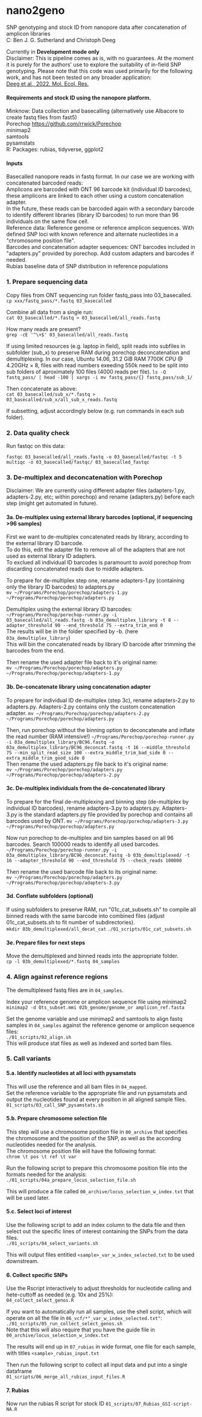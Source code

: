 # nano2geno
SNP genotyping and stock ID from nanopore data after concatenation of amplicon libraries     
C: Ben J. G. Sutherland and Christoph Deeg     

Currently in **Development mode only**     
Disclaimer: This is pipeline comes as is, with no guarantees. At the moment it is purely for the authors' use to explore the suitability of in-field SNP genotyping. Please note that this code was used primarily for the following work, and has not been tested on any broader application:     
[Deeg et al., 2022. Mol. Ecol. Res.](https://onlinelibrary.wiley.com/doi/full/10.1111/1755-0998.13595)       

#### Requirements and stock ID using the nanopore platform.       
Minknow: Data collection and basecalling (alternatively use Albacore to create fastq files from fast5)     
Porechop https://github.com/rrwick/Porechop      
minimap2    
samtools    
pysamstats    
R: Packages: rubias, tidyverse, ggplot2    

#### Inputs
Basecalled nanopore reads in fastq format. In our case we are working with concatenated barcoded reads:     
Amplicons are barcoded with ONT 96 barcode kit (individual ID barcodes), these amplicons are linked to each other using a custom concatenation adapter.     
In the future, these reads can be barcoded again with a secondary barcode to identify different libraries (library ID barcodes) to run more than 96 individuals on the same flow cell.     
Reference data: Reference genome or reference amplicon sequences. With defined SNP loci with known reference and alternate nucleotides in a "chromosome position file".    
Barcodes and concatenation adapter sequences: ONT barcodes included in "adapters.py" provided by porechop. Add custom adapters and barcodes if needed.    
Rubias baseline data of SNP distribution in reference populations    


### 1. Prepare sequencing data
Copy files from ONT sequencing run folder fastq_pass into 03_basecalled.       
`cp xxx/fastq_pass/*.fastq 03_basecalled`    

Combine all data from a single run:      
`cat 03_basecalled/*.fastq > 03_basecalled/all_reads.fastq`      

How many reads are present?    
`grep -cE '^\+$' 03_basecalled/all_reads.fastq`     

If using limited resources (e.g. laptop in field), split reads into subfiles in subfolder (sub_x) to preserve RAM during porechop deconcatenation and demultiplexing.
In our case, Ubuntu 14.06, 31.2 GiB RAM 7700K CPU @ 4.20GHz × 8, files with read numbers exeeding 550k need to be split into sub folders of aproximately 100 files (4000 reads per file). 
`ls -Q fastq_pass/ | head -100 | xargs -i mv fastq_pass/{} fastq_pass/sub_1/`     

Then concatenate as above:     
`cat 03_basecalled/sub_x/*.fastq > 03_basecalled/sub_x/all_sub_x_reads.fastq`     

If subsetting, adjust accordingly below (e.g. run commands in each sub folder).    


### 2. Data quality check
Run fastqc on this data:    
```
fastqc 03_basecalled/all_reads.fastq -o 03_basecalled/fastqc -t 5   
multiqc -o 03_basecalled/fastqc/ 03_basecalled_fastqc    
```

### 3. De-multiplex and deconcatenation with Porechop
Disclaimer: We are currently using different adapter files (adapters-1.py, adapters-2.py, etc; within porechop) and rename (adapters.py) before each step (might get automated in future).     

#### 3a. De-multiplex using external library barcodes (optional, if sequencing >96 samples)
First we want to de-multiplex concatenated reads by library, according to the external library ID barcode.      
To do this, edit the adapter file to remove all of the adapters that are not used as external library ID adapters.      
To exclued all individual ID barcodes is paramount to avoid porechop from discarding concatenated reads due to middle adapters.      

To prepare for de-multiplex step one, rename adapters-1.py (containing only the library ID barcodes) to adapters.py     
`mv ~/Programs/Porechop/porechop/adapters-1.py ~/Programs/Porechop/porechop/adapters.py`     

Demultiplex using the external library ID barcodes:      
`~/Programs/Porechop/porechop-runner.py -i 03_basecalled/all_reads.fastq -b 03a_demultiplex_library -t 8 --adapter_threshold 90 --end_threshold 75 --extra_trim_end 0`       
The results will be in the folder specified by -b. (here `03a_demultiplex_library`)      
This will bin the concatenated reads by library ID barcode after trimming the barcodes from the end.       

Then rename the used adapter file back to it's original name:    
`mv ~/Programs/Porechop/porechop/adapters.py ~/Programs/Porechop/porechop/adapters-1.py`     


#### 3b. De-concatenate library using concatenation adapter 
To prepare for individual ID de-multiplex (step 3c), rename adapters-2.py to adapters.py. Adapters-2.py contains only the custom concatenation adapter.
`mv ~/Programs/Porechop/porechop/adapters-2.py ~/Programs/Porechop/porechop/adapters.py`     

Then, run porechop without the binning option to deconcatenate and inflate the read number (RAM intensive!)
`~/Programs/Porechop/porechop-runner.py -i 03a_demultiplex_library/BC96.fastq -o 03a_demultiplex_library/BC96_deconcat.fastq -t 16 --middle_threshold 75 --min_split_read_size 100 --extra_middle_trim_bad_side 0 --extra_middle_trim_good_side 0`     
Then rename the used adapters.py file back to it's original name:    
`mv ~/Programs/Porechop/porechop/adapters.py ~/Programs/Porechop/porechop/adapters-2.py`     

#### 3c. De-multiplex individuals from the de-concatenated library
To prepare for the final de-multiplexing and binning step (de-multiplex by individual ID barcodes), rename adapters-3.py to adapters.py. Adapters-3.py is the standard adapters.py file provided by porechop and contains all barcodes used by ONT.
`mv ~/Programs/Porechop/porechop/adapters-3.py ~/Programs/Porechop/porechop/adapters.py`     

Now run porechop to de-multiplex and bin samples based on all 96 barcodes. Search 100000 reads to identify all used barcodes.      
`~/Programs/Porechop/porechop-runner.py -i 03a_demultiplex_library/BC96_deconcat.fastq -b 03b_demultiplexed/ -t 16 --adapter_threshold 90 --end_threshold 75 --check_reads 100000`      

Then rename the used barcode file back to its original name:     
`mv ~/Programs/Porechop/porechop/adapters.py ~/Programs/Porechop/porechop/adapters-3.py`     


#### 3d. Conflate subfolders (optional)
If using subfolders to preserve RAM, run "01c_cat_subsets.sh" to compile all binned reads with the same barcode into combined files (adjust 01c_cat_subsets.sh to fit number of subdirectories).     
`mkdir 03b_demultiplexed/all_decat_cat`
`./01_scripts/01c_cat_subsets.sh`

#### 3e. Prepare files for next steps
Move the demultiplexed and binned reads into the appropriate folder.    
`cp -l 03b_demultiplexed/*.fastq 04_samples`      

### 4. Align against reference regions
The demultiplexed fastq files are in `04_samples`.     

Index your reference genome or amplicon sequence file using minimap2    
`minimap2 -d Ots_subset.mmi 02b_genome/genome_or amplicon_ref.fasta`    

Set the genome variable and use minimap2 and samtools to align fastq samples in `04_samples` against the reference genome or amplicon sequence files:    
`./01_scripts/02_align.sh`      
This will produce stat files as well as indexed and sorted bam files.    

### 5. Call variants 
#### 5.a. Identify nucleotides at all loci with pysamstats
This will use the reference and all bam files in `04_mapped`.     
Set the reference variable to the appropriate file and run pysamstats and output the nucleotides found at every position in all aligned sample files.    
`01_scripts/03_call_SNP_pysamstats.sh`      

#### 5.b. Prepare chromosome selection file 
This step will use a chromosome position file in `00_archive` that specifies the chromosome and the position of the SNP, as well as the according nucleotides needed for the analysis.   
The chromosome position file will have the following format:     
`chrom \t pos \t ref \t var`       

Run the following script to prepare this chromosome position file into the formats needed for the analysis:     
`./01_scripts/04a_prepare_locus_selection_file.sh`    

This will produce a file called `00_archive/locus_selection_w_index.txt` that will be used later. 

#### 5.c. Select loci of interest
Use the following script to add an index column to the data file and then select out the specific lines of interest containing the SNPs from the data files.     
`./01_scripts/04_select_variants.sh`    

This will output files entitled `<sample>_var_w_index_selected.txt` to be used downstream.    

#### 6. Collect specific SNPs 
Use the Rscript interactively to adjust thresholds for nucleotide calling and hete-cuttoff as needed (e.g. 10x and 25%):    
`04_collect_select_genos.R`     

If you want to automatically run all samples, use the shell script, which will operate on all the file in `06_vcf/*"_var_w_index_selected.txt"`:      
`./01_scripts/05_run_collect_select_genos.sh`    
Note that this will also require that you have the guide file in `00_archive/locus_selection_w_index.txt`       

The results will end up in `07_rubias` in wide format, one file for each sample, with titles `<sample>_rubias_input.txt`      

Then run the following script to collect all input data and put into a single dataframe      
`01_scripts/06_merge_all_rubias_input_files.R`

#### 7. Rubias

Now run the rubias R script for stock ID `01_scripts/07_Rubias_GSI-script-NA.R`      
